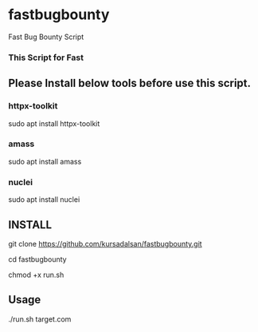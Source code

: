 # fastbugbounty
Fast Bug Bounty Script

### This Script for Fast $$$$

## Please Install below tools before use this script.

### httpx-toolkit

sudo apt install httpx-toolkit

### amass

sudo apt install amass

### nuclei

sudo apt install nuclei

## INSTALL

git clone https://github.com/kursadalsan/fastbugbounty.git

cd fastbugbounty

chmod +x run.sh

## Usage

./run.sh target.com

